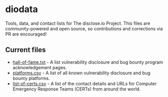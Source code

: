 # diodata
Tools, data, and contact lists for The disclose.io Project. This files are community-powered and open source, so contributions and corrections via PR are encouraged!

## Current files
- [hall-of-fame.txt](https://github.com/disclose/tools-and-data/blob/master/hall-of-fame.txt) - A list vulnerability disclosure and bug bounty program acknowledgement pages.
- [platforms.csv](https://github.com/disclose/tools-and-data/blob/master/platforms.csv) - A list of all known vulnerability disclosure and bug bounty platforms.
- [list-of-certs.csv](https://github.com/disclose/tools-and-data/blob/master/list-of-certs.csv) - A list of the contact details and URLs for Computer Emergency Response Teams (CERTs) from around the world.
